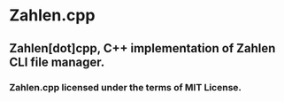 # Zahlen.cpp
## Zahlen[dot]cpp, C++ implementation of Zahlen CLI file manager.


### Zahlen.cpp licensed under the terms of MIT License.

